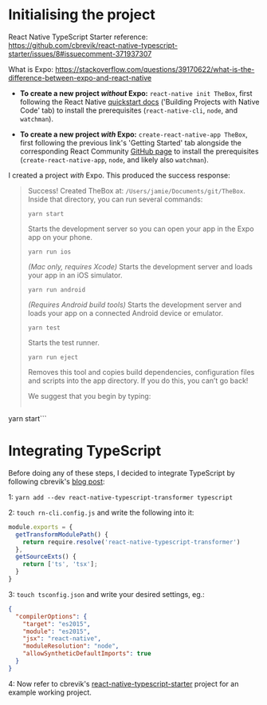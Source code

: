 # Initialising the project

React Native TypeScript Starter reference: https://github.com/cbrevik/react-native-typescript-starter/issues/8#issuecomment-371937307

What is Expo: https://stackoverflow.com/questions/39170622/what-is-the-difference-between-expo-and-react-native

* **To create a new project *without* Expo:** `react-native init TheBox`, first following the React Native [quickstart docs](http://facebook.github.io/react-native/docs/getting-started.html) ('Building Projects with Native Code' tab) to install the prerequisites (`react-native-cli`, `node`, and `watchman`).

* **To create a new project *with* Expo:** `create-react-native-app TheBox`, first following the previous link's 'Getting Started' tab alongside the corresponding React Community [GitHub page](https://github.com/react-community/create-react-native-app) to install the prerequisites (`create-react-native-app`, `node`, and likely also `watchman`).

I created a project *with* Expo. This produced the success response:

> Success! Created TheBox at: `/Users/jamie/Documents/git/TheBox`.
> Inside that directory, you can run several commands:
> 
>  `yarn start`
>
>  Starts the development server so you can open your app in the Expo app on your phone.
> 
>  `yarn run ios`
>
>  *(Mac only, requires Xcode)*
>  Starts the development server and loads your app in an iOS simulator.
> 
>  `yarn run android`
>
>  *(Requires Android build tools)*
>  Starts the development server and loads your app on a connected Android device or emulator.
> 
>   `yarn test`
>
>  Starts the test runner.
> 
>  `yarn run eject`
>
>  Removes this tool and copies build dependencies, configuration files and scripts into the app directory. If you do this, you can’t go back!
> 
> We suggest that you begin by typing:
> 
> ```cd TheBox
yarn start```

# Integrating TypeScript

Before doing any of these steps, I decided to integrate TypeScript by following cbrevik's [blog post](http://blog.novanet.no/easy-typescript-with-react-native/):

1: `yarn add --dev react-native-typescript-transformer typescript`

2: `touch rn-cli.config.js` and write the following into it:

```TypeScript
module.exports = {  
  getTransformModulePath() {
    return require.resolve('react-native-typescript-transformer')
  },
  getSourceExts() {
    return ['ts', 'tsx'];
  }
}
```

3: `touch tsconfig.json` and write your desired settings, eg.:

```JSON
{
  "compilerOptions": {
    "target": "es2015",
    "module": "es2015",
    "jsx": "react-native",
    "moduleResolution": "node",
    "allowSyntheticDefaultImports": true
  }
}
```

4: Now refer to cbrevik's [react-native-typescript-starter](https://github.com/cbrevik/react-native-typescript-starter) project for an example working project.